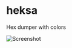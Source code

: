 # heksa
Hex dumper with colors

![Screenshot](https://github.com/raspi/heksa/blob/master/_assets/screenshot.png)
